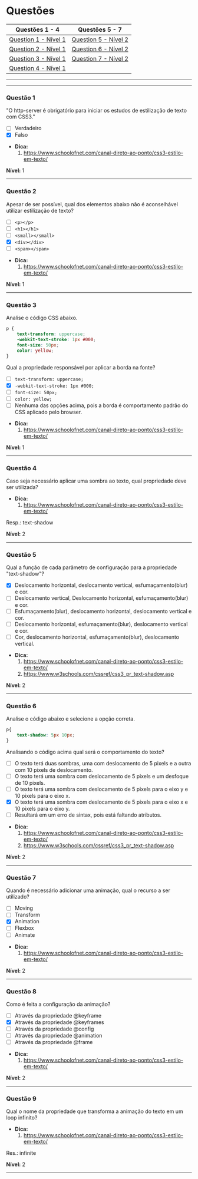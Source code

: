 # Questões

| Questões 1 - 4            | Questões 5 - 7              |
|---------------------------|-----------------------------|
| [Question 1 - Nível 1][1] | [Question 5 - Nível 2][5]   |  
| [Question 2 - Nível 1][2] | [Question 6 - Nível 2][6]   |  
| [Question 3 - Nível 1][3] | [Question 7 - Nível 2][7]   |  
| [Question 4 - Nível 1][4] |                             |  

***

[1]:#questão-1
[2]:#questão-2
[3]:#questão-3
[4]:#questão-4
[5]:#questão-5
[6]:#questão-6
[7]:#questão-7

***

### Questão 1

"O http-server é obrigatório para iniciar os estudos de estilização de texto com CSS3."

- [ ] Verdadeiro
- [x] Falso

* **Dica:**
    1. <https://www.schoolofnet.com/canal-direto-ao-ponto/css3-estilo-em-texto/> 

**Nível:** 1         
    
***

### Questão 2 

Apesar de ser possível, qual dos elementos abaixo não é aconselhável utilizar estilização de texto?

- [ ] `<p></p>`
- [ ] `<h1></h1>`
- [ ] `<small></small>`
- [x] `<div></div>`
- [ ] `<span></span>`

* **Dica:**
    1. <https://www.schoolofnet.com/canal-direto-ao-ponto/css3-estilo-em-texto/> 

**Nível:** 1         
    
***

### Questão 3 

Analise o código CSS abaixo.

```css
p {
    text-transform: uppercase;
    -webkit-text-stroke: 1px #000;
    font-size: 50px;
    color: yellow;
}
```

Qual a propriedade responsável por aplicar a borda na fonte?

- [ ] `text-transform: uppercase;`
- [x] `-webkit-text-stroke: 1px #000;` 
- [ ] `font-size: 50px;`
- [ ] `color: yellow;`
- [ ] Nenhuma das opções acima, pois a borda é comportamento padrão do CSS aplicado pelo browser.

* **Dica:**
    1. <https://www.schoolofnet.com/canal-direto-ao-ponto/css3-estilo-em-texto/> 

**Nível:** 1         
    
***

### Questão 4

Caso seja necessário aplicar uma sombra ao texto, qual propriedade deve ser utilizada?

* **Dica:**
    1. <https://www.schoolofnet.com/canal-direto-ao-ponto/css3-estilo-em-texto/> 

Resp.: text-shadow

**Nível:** 2        
    
***

### Questão 5

Qual a função de cada parâmetro de configuração para a propriedade "text-shadow"?

- [x] Deslocamento horizontal, deslocamento vertical, esfumaçamento(blur) e cor.
- [ ] Deslocamento vertical, Deslocamento horizontal, esfumaçamento(blur) e cor.
- [ ] Esfumaçamento(blur), deslocamento horizontal, deslocamento vertical e cor.
- [ ] Deslocamento horizontal, esfumaçamento(blur), deslocamento vertical e cor.
- [ ] Cor, deslocamento horizontal, esfumaçamento(blur), deslocamento vertical.

* **Dica:**
    1. <https://www.schoolofnet.com/canal-direto-ao-ponto/css3-estilo-em-texto/>
    2. <https://www.w3schools.com/cssref/css3_pr_text-shadow.asp> 

**Nível:** 2         
    
***

### Questão 6 

Analise o código abaixo e selecione a opção correta.

```css
p{
    text-shadow: 5px 10px; 
}
```

Analisando o código acima qual será o comportamento do texto?

- [ ] O texto terá duas sombras, uma com deslocamento de 5 pixels e a outra com 10 pixels de deslocamento.
- [ ] O texto terá uma sombra com deslocamento de 5 pixels e um desfoque de 10 pixels.
- [ ] O texto terá uma sombra com deslocamento de 5 pixels para o eixo y e 10 pixels para o eixo x.
- [x] O texto terá uma sombra com deslocamento de 5 pixels para o eixo x e 10 pixels para o eixo y.
- [ ] Resultará em um erro de sintax, pois está faltando atributos.

* **Dica:**
    1. <https://www.schoolofnet.com/canal-direto-ao-ponto/css3-estilo-em-texto/>
    2. <https://www.w3schools.com/cssref/css3_pr_text-shadow.asp> 

**Nível:** 2

***

### Questão 7

Quando é necessário adicionar uma animação, qual o recurso a ser utilizado?

- [ ] Moving
- [ ] Transform
- [x] Animation
- [ ] Flexbox
- [ ] Animate

* **Dica:**
    1. <https://www.schoolofnet.com/canal-direto-ao-ponto/css3-estilo-em-texto/>

**Nível:** 2         
    
***  

### Questão 8

Como é feita a configuração da animação?

- [ ] Através da propriedade @keyframe
- [x] Através da propriedade @keyframes
- [ ] Através da propriedade @config
- [ ] Através da propriedade @animation
- [ ] Através da propriedade @frame

* **Dica:**
    1. <https://www.schoolofnet.com/canal-direto-ao-ponto/css3-estilo-em-texto/> 

**Nível:** 2         
    
***  

### Questão 9

Qual o nome da propriedade que transforma a animação do texto em um loop infinito?

* **Dica:**
    1. <https://www.schoolofnet.com/canal-direto-ao-ponto/css3-estilo-em-texto/>

Res.: infinite

**Nível:** 2

***
